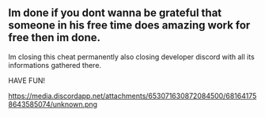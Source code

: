
## Im done if you dont wanna be grateful that someone in his free time does amazing work for free then im done.

Im closing this cheat permanently also closing developer discord with all its informations gathered there.

HAVE FUN!

https://media.discordapp.net/attachments/653071630872084500/681641758643585074/unknown.png
